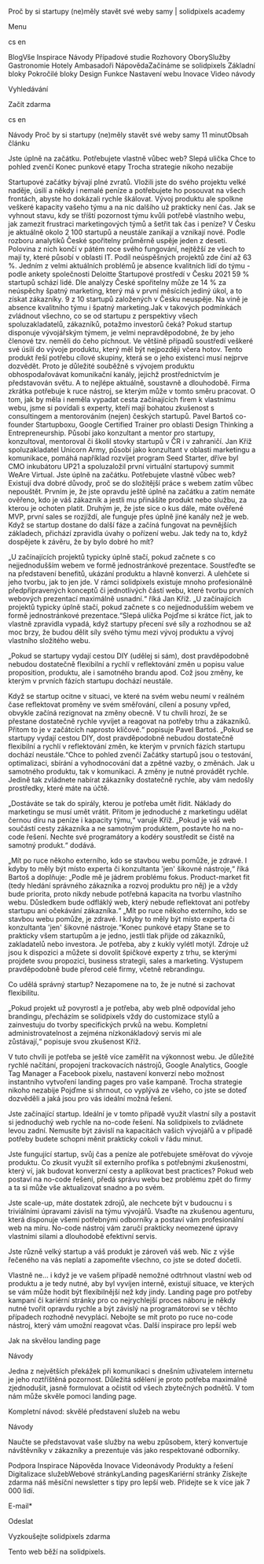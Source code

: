 <p>Proč by si startupy (ne)měly stavět své weby samy | solidpixels academy</p>
<p>Menu</p>
<p>cs en</p>
<p>BlogVše Inspirace Návody Případové studie Rozhovory OborySlužby Gastronomie Hotely Ambasadoři NápovědaZačínáme se solidpixels Základní bloky Pokročilé bloky Design Funkce Nastavení webu Inovace Video návody</p>
<p>Vyhledávání</p>
<p>Začít zdarma</p>
<p>cs en</p>
<p>Návody
Proč by si startupy (ne)měly stavět své weby samy
11 minutObsah článku</p>
<p>Jste úplně na začátku. Potřebujete vlastně vůbec web?
Slepá ulička
Chce to pohled zvenčí
Konec punkové etapy
Trocha strategie nikoho nezabije</p>
<p>Startupové začátky bývají plné zvratů. Vložili jste do svého projektu velké naděje, úsilí a někdy i nemalé peníze a potřebujete ho posouvat na všech frontách, abyste ho dokázali rychle škálovat. Vývoj produktu ale spolkne veškeré kapacity vašeho týmu a na nic dalšího už prakticky není čas. Jak se vyhnout stavu, kdy se tříští pozornost týmu kvůli potřebě vlastního webu, jak zamezit frustraci marketingových týmů a šetřit tak čas i peníze?
V Česku je aktuálně okolo 2 100 startupů a neustále zanikají a vznikají nové. Podle rozboru analytiků České spořitelny průměrně uspěje jeden z deseti. Polovina z nich končí v pátém roce svého fungování, nejtěžší ze všech to mají ty, které působí v oblasti IT. Podíl neúspěšných projektů zde činí až 63 %. Jedním z velmi aktuálních problémů je absence kvalitních lidí do týmu - podle ankety společnosti Deloitte Startupové prostředí v Česku 2021 59 % startupů schází lidé. Dle analýzy České spořitelny může ze 14 % za neúspěchy špatný marketing, který má v první měsících jediný úkol, a to získat zákazníky.
9 z 10 startupů založených v Česku neuspěje. Na vině je absence kvalitního týmu i špatný marketing.Jak v takových podmínkách zvládnout všechno, co se od startupu z perspektivy všech spoluzakladatelů, zákazníků, potažmo investorů čeká? Pokud startup disponuje vývojářským týmem, je velmi nepravděpodobné, že by jeho členové tzv. neměli do čeho píchnout. Ve většině případů soustředí veškeré své úsilí do vývoje produktu, který měl být nejpozději včera hotov. Tento produkt řeší potřebu cílové skupiny, která se o jeho existenci musí nejprve dozvědět. Proto je důležité souběžně s vývojem produktu obhospodařovávat komunikační kanály, jejichž prostřednictvím je představován světu. A to nejlépe aktuálně, soustavně a dlouhodobě. Firma zkrátka potřebuje k ruce nástroj, se kterým může v tomto směru pracovat. O tom, jak by měla i neměla vypadat cesta začínajících firem k vlastnímu webu, jsme si povídali s experty, kteří mají bohatou zkušenost s consultingem a mentorováním (nejen) českých startupů.
Pavel Bartoš
co-founder Startupboxu, Google Certified Trainer pro oblasti Design Thinking a Entrepreneurship. Působí jako konzultant a mentor pro startupy, konzultoval, mentoroval či školil stovky startupů v ČR i v zahraničí.
 Jan Kříž
spoluzakladatel Unicorn Army, působí jako konzultant v oblasti marketingu a komunikace, pomáhá například rozvíjet program Seed Starter, dříve byl CMO inkubátoru UP21 a spoluzaložil první virtuální startupový summit WeAre Virtual.
Jste úplně na začátku. Potřebujete vlastně vůbec web?
Existují dva dobré důvody, proč se do složitější práce s webem zatím vůbec nepouštět. Prvním je, že jste opravdu ještě úplně na začátku a zatím nemáte ověřeno, kdo je váš zákazník a jestli mu přinášíte produkt nebo službu, za kterou je ochoten platit. Druhým je, že jste sice o kus dále, máte ověřené MVP, první sales se rozjíždí, ale funguje přes úplně jiné kanály než je web. Když se startup dostane do další fáze a začíná fungovat na pevnějších základech, přichází zpravidla úvahy o pořízení webu. Jak tedy na to, když dospějete k závěru, že by bylo dobré ho mít?</p>
<p>„U začínajících projektů typicky úplně stačí, pokud začnete s co nejjednodušším webem ve formě jednostránkové prezentace. Soustřeďte se na představení benefitů, ukázání produktu a hlavně konverzi. A ulehčete si jeho tvorbu, jak to jen jde. V rámci solidpixels existuje mnoho profesionálně předpřipravených konceptů či jednotlivých částí webu, které tvorbu prvních webových prezentací maximálně usnadní.“ říká Jan Kříž.
„U začínajících projektů typicky úplně stačí, pokud začnete s co nejjednodušším webem ve formě jednostránkové prezentace.“Slepá ulička
Pojďme si krátce říct, jak to vlastně zpravidla vypadá, když startupy přecení své síly a rozhodnou se až moc brzy, že budou dělit síly svého týmu mezi vývoj produktu a vývoj vlastního složitého webu.</p>
<p>„Pokud se startupy vydají cestou DIY (udělej si sám), dost pravděpodobně nebudou dostatečně flexibilní a rychlí v reflektování změn u popisu value proposition, produktu, ale i samotného brandu apod. Což jsou změny, ke kterým v prvních fázích startupu dochází neustále.</p>
<p>Když se startup ocitne v situaci, ve které na svém webu neumí v reálném čase reflektovat proměny ve svém směřování, cílení a posuny vpřed, obvykle začíná rezignovat na změny obecně. V tu chvíli hrozí, že se přestane dostatečně rychle vyvíjet a reagovat na potřeby trhu a zákazníků. Přitom to je v začátcích naprosto klíčové.“ popisuje Pavel Bartoš.
„Pokud se startupy vydají cestou DIY, dost pravděpodobně nebudou dostatečně flexibilní a rychlí v reflektování změn, ke kterým v prvních fázích startupu dochází neustále.“Chce to pohled zvenčí
Začátky startupů jsou o testování, optimalizaci, sbírání a vyhodnocování dat a zpětné vazby, o změnách. Jak u samotného produktu, tak v komunikaci. A změny je nutné provádět rychle. Jedině tak zvládnete nabírat zákazníky dostatečně rychle, aby vám nedošly prostředky, které máte na účtě.</p>
<p>„Dostáváte se tak do spirály, kterou je potřeba umět řídit. Náklady do marketingu se musí umět vrátit. Přitom je jednoduché z marketingu udělat černou díru na peníze i kapacity týmu,“ varuje Kříž. „Pokud je váš web součástí cesty zákazníka a ne samotným produktem, postavte ho na no-code řešení. Nechte své programátory a kodéry soustředit se čistě na samotný produkt.“ dodává.</p>
<p>„Mít po ruce někoho externího, kdo se stavbou webu pomůže, je zdravé. I kdyby to měly být místo experta či konzultanta 'jen' šikovné nástroje,“ říká Bartoš a doplňuje: „Podle mě je jádrem problému fokus. Product-market fit (tedy hledání správného zákazníka a rozvoj produktu pro něj) je a vždy bude priorita, proto nikdy nebude potřebná kapacita na tvorbu vlastního webu. Důsledkem bude odfláklý web, který nebude reflektovat ani potřeby startupu ani očekávání zákazníka.“
„Mít po ruce někoho externího, kdo se stavbou webu pomůže, je zdravé. I kdyby to měly být místo experta či konzultanta 'jen' šikovné nástroje.“Konec punkové etapy
Stane se to prakticky všem startupům a je jedno, jestli tlak přijde od zákazníků, zakladatelů nebo investora. Je potřeba, aby z kukly vylétl motýl. Zdroje už jsou k dispozici a můžete si dovolit špičkové experty z trhu, se kterými projdete svou propozici, business strategii, sales a marketing. Výstupem pravděpodobně bude přerod celé firmy, včetně rebrandingu.</p>
<p>Co udělá správný startup? Nezapomene na to, že je nutné si zachovat flexibilitu.</p>
<p>„Pokud projekt už povyrostl a je potřeba, aby web plně odpovídal jeho brandingu, přecházím se solidpixels vždy do customizace stylů a zainvestuju do tvorby specifických prvků na webu. Kompletní administrovatelnost a zejména nízkonákladový servis mi ale zůstávají,“ popisuje svou zkušenost Kříž.</p>
<p>V tuto chvíli je potřeba se ještě více zaměřit na výkonnost webu. Je důležité rychlé načítání, propojení trackovacích nástrojů, Google Analytics, Google Tag Manager a Facebook pixelu, nastavení konverzí nebo možnost instantního vytvoření landing pages pro vaše kampaně.
Trocha strategie nikoho nezabije
Pojďme si shrnout, co vyplývá ze všeho, co jste se doteď dozvěděli a jaká jsou pro vás ideální možná řešení.</p>
<p>Jste začínající startup. Ideální je v tomto případě využít vlastní síly a postavit si jednoduchý web rychle na no-code řešení. Na solidpixels to zvládnete levou zadní. Nemusíte být závislí na kapacitách vašich vývojářů a v případě potřeby budete schopni měnit prakticky cokoli v řádu minut. </p>
<p>Jste fungující startup, svůj čas a peníze ale potřebujete směřovat do vývoje produktu. Co zkusit využít sil externího profíka s potřebnými zkušenostmi, který ví, jak budovat konverzní cesty a aplikovat best practices? Pokud web postaví na no-code řešení, předá správu webu bez problému zpět do firmy a ta si může vše aktualizovat snadno a po svém.</p>
<p>Jste scale-up, máte dostatek zdrojů, ale nechcete být v budoucnu i s triviálními úpravami závislí na týmu vývojářů. Vsaďte na zkušenou agenturu, která disponuje všemi potřebnými odborníky a postaví vám profesionální web na míru. No-code nástroj vám zaručí prakticky neomezené úpravy vlastními silami a dlouhodobě efektivní servis.</p>
<p>Jste různě velký startup a váš produkt je zároveň váš web. Nic z výše řečeného na vás neplatí a zapomeňte všechno, co jste se doteď dočetli.</p>
<p>Vlastně ne… i když je ve vašem případě nemožné odtrhnout vlastní web od produktu a je tedy nutné, aby byl vyvíjen interně, existují situace, ve kterých se vám může hodit být flexibilnější než kdy jindy. Landing page pro potřeby kampaní či kariérní stránky pro co nejrychlejší proces náboru je někdy nutné tvořit opravdu rychle a být závislý na programátorovi se v těchto případech rozhodně nevyplácí. Nebojte se mít proto po ruce no-code nástroj, který vám umožní reagovat včas.
Další inspirace pro lepší web</p>
<p>Jak na skvělou landing page</p>
<p>Návody</p>
<p>Jedna z největších překážek při komunikaci s dnešním uživatelem internetu je jeho roztříštěná pozornost. Důležitá sdělení je proto potřeba maximálně zjednodušit, jasně formulovat a očistit od všech zbytečných podnětů. V tom nám může skvěle pomoci landing page.</p>
<p>Kompletní návod: skvělé představení služeb na webu</p>
<p>Návody</p>
<p>Naučte se představovat vaše služby na webu způsobem, který konvertuje návštěvníky v zákazníky a prezentuje vás jako respektované odborníky. </p>
<p>Podpora
 Inspirace
Nápověda
Inovace
Videonávody
 Produkty a řešení
 Digitalizace služebWebové stránkyLanding pagesKariérní stránky Získejte zdarma náš měsíční newsletter s tipy pro lepší web. Přidejte se k více jak 7 000 lidí.</p>
<p>E-mail*</p>
<p>Odeslat</p>
<p>Vyzkoušejte solidpixels zdarma</p>
<p>Tento web běží na solidpixels.</p>